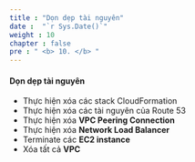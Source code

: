 ```yaml
---
title : "Dọn dẹp tài nguyên"
date :  "`r Sys.Date()`" 
weight : 10
chapter : false
pre : " <b> 10. </b> "
---
```


#### Dọn dẹp tài nguyên 

- Thực hiện xóa các stack CloudFormation
- Thực hiện xóa các tài nguyên của Route 53
- Thực hiện xóa **VPC Peering Connection**
- Thực hiện xóa **Network Load Balancer**
- Terminate các **EC2 instance**
- Xóa tất cả **VPC**